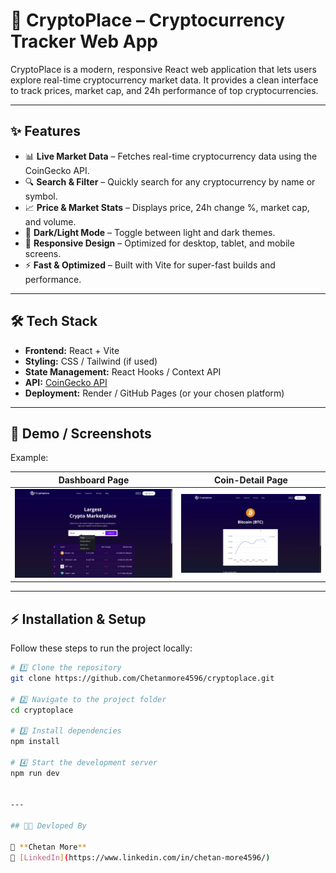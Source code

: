# 🚀 CryptoPlace – Cryptocurrency Tracker Web App

CryptoPlace is a modern, responsive React web application that lets users explore real-time cryptocurrency market data. It provides a clean interface to track prices, market cap, and 24h performance of top cryptocurrencies.

---

## ✨ Features
- 📊 **Live Market Data** – Fetches real-time cryptocurrency data using the CoinGecko API.
- 🔍 **Search & Filter** – Quickly search for any cryptocurrency by name or symbol.
- 📈 **Price & Market Stats** – Displays price, 24h change %, market cap, and volume.
- 🌙 **Dark/Light Mode** – Toggle between light and dark themes.
- 📱 **Responsive Design** – Optimized for desktop, tablet, and mobile screens.
- ⚡ **Fast & Optimized** – Built with Vite for super-fast builds and performance.

---

## 🛠 Tech Stack
- **Frontend:** React + Vite
- **Styling:** CSS / Tailwind (if used)
- **State Management:** React Hooks / Context API
- **API:** [CoinGecko API](https://www.coingecko.com/en/api)
- **Deployment:** Render / GitHub Pages (or your chosen platform)

---

## 📸 Demo / Screenshots

Example:

| **Dashboard Page** | **Coin-Detail Page** |  
|-------------------|--------------------|  
| ![Dashboard Page](./Scrennshot/Dashboard.png) | ![Coin-Detail page](./Scrennshot/Coin_Detail.png) |  

---

## ⚡ Installation & Setup

Follow these steps to run the project locally:

```bash
# 1️⃣ Clone the repository
git clone https://github.com/Chetanmore4596/cryptoplace.git

# 2️⃣ Navigate to the project folder
cd cryptoplace

# 3️⃣ Install dependencies
npm install

# 4️⃣ Start the development server
npm run dev


---

## 🧑‍💻 Devloped By  

👤 **Chetan More**  
🔗 [LinkedIn](https://www.linkedin.com/in/chetan-more4596/)


